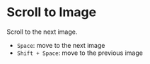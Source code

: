 # Scroll to Image

Scroll to the next image.

- `Space`: move to the next image
- `Shift + Space`: move to the previous image
